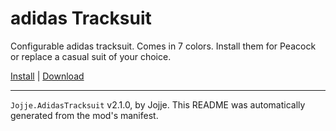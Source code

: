 # adidas Tracksuit

Configurable adidas tracksuit. Comes in 7 colors. Install them for Peacock or replace a casual suit of your choice.

[Install](https://hitman-resources.netlify.app/smf-install-link/https://github.com/JojjeE/h3-adidas-tracksuit/releases/latest/download/mod.framework.zip) | [Download](https://github.com/JojjeE/h3-adidas-tracksuit/releases/latest/download/mod.framework.zip)

---

`Jojje.AdidasTracksuit` v2.1.0, by Jojje. This README was automatically generated from the mod's manifest.
